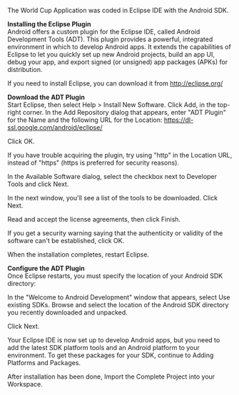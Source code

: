 The World Cup Application was coded in Eclipse IDE with the Android SDK.

<b>Installing the Eclipse Plugin</b><br />
Android offers a custom plugin for the Eclipse IDE, called Android Development Tools (ADT). This plugin provides a powerful, integrated environment in which to develop Android apps. It extends the capabilities of Eclipse to let you quickly set up new Android projects, build an app UI, debug your app, and export signed (or unsigned) app packages (APKs) for distribution.

If you need to install Eclipse, you can download it from http://eclipse.org/

<b>Download the ADT Plugin</b><br />
Start Eclipse, then select Help > Install New Software.
Click Add, in the top-right corner.
In the Add Repository dialog that appears, enter "ADT Plugin" for the Name and the following URL for the Location:
https://dl-ssl.google.com/android/eclipse/

Click OK.

If you have trouble acquiring the plugin, try using "http" in the Location URL, instead of "https" (https is preferred for security reasons).

In the Available Software dialog, select the checkbox next to Developer Tools and click Next.

In the next window, you'll see a list of the tools to be downloaded. Click Next.

Read and accept the license agreements, then click Finish.

If you get a security warning saying that the authenticity or validity of the software can't be established, click OK.

When the installation completes, restart Eclipse.

<b>Configure the ADT Plugin</b><br />
Once Eclipse restarts, you must specify the location of your Android SDK directory:

In the "Welcome to Android Development" window that appears, select Use existing SDKs.
Browse and select the location of the Android SDK directory you recently downloaded and unpacked.

Click Next.

Your Eclipse IDE is now set up to develop Android apps, but you need to add the latest SDK platform tools and an Android platform to your environment. To get these packages for your SDK, continue to Adding Platforms and Packages.

After installation has been done, Import the Complete Project into your Workspace.
